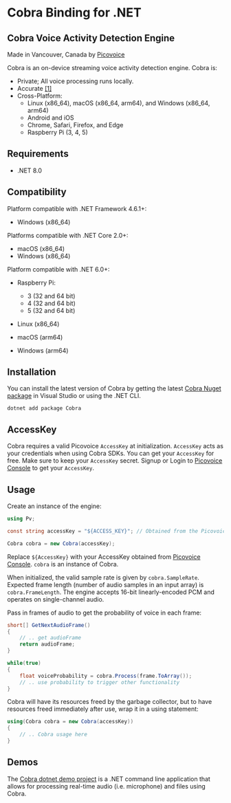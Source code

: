 # Cobra Binding for .NET

## Cobra Voice Activity Detection Engine

Made in Vancouver, Canada by [Picovoice](https://picovoice.ai)

Cobra is an on-device streaming voice activity detection engine. Cobra is:

- Private; All voice processing runs locally.
- Accurate [[1]](https://picovoice.ai/docs/benchmark/vad/#results)
- Cross-Platform:
    - Linux (x86_64), macOS (x86_64, arm64), and Windows (x86_64, arm64)
    - Android and iOS
    - Chrome, Safari, Firefox, and Edge
    - Raspberry Pi (3, 4, 5)

## Requirements

- .NET 8.0

## Compatibility

Platform compatible with .NET Framework 4.6.1+:

- Windows (x86_64)

Platforms compatible with .NET Core 2.0+:

- macOS (x86_64)
- Windows (x86_64)

Platform compatible with .NET 6.0+:

- Raspberry Pi:
  - 3 (32 and 64 bit)
  - 4 (32 and 64 bit)
  - 5 (32 and 64 bit)

- Linux (x86_64)
- macOS (arm64)
- Windows (arm64)

## Installation

You can install the latest version of Cobra by getting the latest [Cobra Nuget package](https://www.nuget.org/packages/Cobra/)
in Visual Studio or using the .NET CLI.

```console
dotnet add package Cobra
```

## AccessKey

Cobra requires a valid Picovoice `AccessKey` at initialization. `AccessKey` acts as your credentials when using Cobra SDKs.
You can get your `AccessKey` for free. Make sure to keep your `AccessKey` secret.
Signup or Login to [Picovoice Console](https://console.picovoice.ai/) to get your `AccessKey`.

## Usage

Create an instance of the engine:

```csharp
using Pv;

const string accessKey = "${ACCESS_KEY}"; // Obtained from the Picovoice Console (https://console.picovoice.ai/)

Cobra cobra = new Cobra(accessKey);
```

Replace `${AccessKey}` with your AccessKey obtained from [Picovoice Console](https://console.picovoice.ai/). `cobra` is an instance of Cobra.

When initialized, the valid sample rate is given by `cobra.SampleRate`. Expected frame length (number of audio samples
in an input array) is `cobra.FrameLength`. The engine accepts 16-bit linearly-encoded PCM and operates on
single-channel audio.

Pass in frames of audio to get the probability of voice in each frame:

```csharp
short[] GetNextAudioFrame()
{
    // .. get audioFrame
    return audioFrame;
}

while(true)
{
    float voiceProbability = cobra.Process(frame.ToArray());
    // .. use probability to trigger other functionality
}
```

Cobra will have its resources freed by the garbage collector, but to have resources freed immediately after use,
wrap it in a using statement:

```csharp
using(Cobra cobra = new Cobra(accessKey))
{
    // .. Cobra usage here
}
```

## Demos

The [Cobra dotnet demo project](https://github.com/Picovoice/cobra/tree/main/demo/dotnet) is a .NET command line application that allows for
processing real-time audio (i.e. microphone) and files using Cobra.